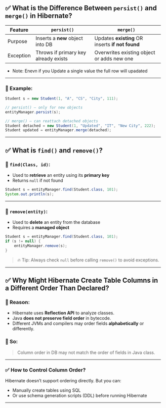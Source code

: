 ## ✅ What is the Difference Between `persist()` and `merge()` in Hibernate?

| Feature   | `persist()`                          | `merge()`                                        |
| --------- | ------------------------------------ | ------------------------------------------------ |
| Purpose   | Inserts a **new** object into DB     | Updates **existing** OR inserts **if not found** |
| Exception | Throws if primary key already exists | Overwrites existing object or adds new one       |

- Note: Enevn if you Update a single value the full row will upadated

---

### 🧪 Example:

```java
Student s = new Student(1, "A", "CS", "City", 111);

// persist() – only for new objects
entityManager.persist(s);

// merge() – can reattach detached objects
Student detached = new Student(1, "Updated", "IT", "New City", 222);
Student updated = entityManager.merge(detached);
```

---

## ✅ What is `find()` and `remove()`?

### 🔹 `find(Class, id)`:

- Used to **retrieve** an entity using its **primary key**
- Returns `null` if not found

```java
Student s = entityManager.find(Student.class, 101);
System.out.println(s);
```

---

### 🔹 `remove(entity)`:

- Used to **delete** an entity from the database
- Requires a **managed object**

```java
Student s = entityManager.find(Student.class, 101);
if (s != null) {
    entityManager.remove(s);
}
```

> 🔥 Tip: Always check `null` before calling `remove()` to avoid exceptions.

---

## ✅ Why Might Hibernate Create Table Columns in a Different Order Than Declared?

### 🔹 Reason:

- Hibernate uses **Reflection API** to analyze classes.
- Java **does not preserve field order** in bytecode.
- Different JVMs and compilers may order fields **alphabetically** or differently.

### 🧠 So:

> Column order in DB may not match the order of fields in Java class.

---

### ✅ How to Control Column Order?

Hibernate doesn’t support ordering directly. But you can:

- Manually create tables using SQL
- Or use schema generation scripts (DDL) before running Hibernate

---
